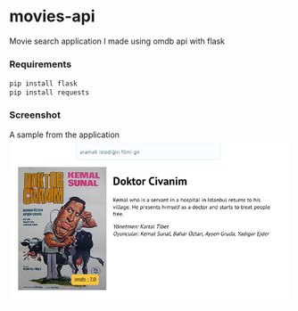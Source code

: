 # movies-api

Movie search application I made using omdb api with flask

### Requirements

    pip install flask
    pip install requests

### Screenshot
A sample from the application
![Screenshot](https://github.com/berat/movies-api/blob/master/screenshot/ss.png?raw=true)
